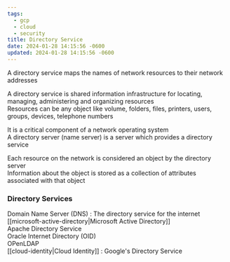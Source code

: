 ```yaml
---
tags:
  - gcp
  - cloud
  - security
title: Directory Service
date: 2024-01-28 14:15:56 -0600
updated: 2024-01-28 14:15:56 -0600
---
```


A directory service maps the names of network resources to their network addresses

A directory service is shared information infrastructure for locating, managing, administering and organizing resources  
Resources can be any object like volume, folders, files, printers, users, groups, devices, telephone numbers

It is a critical component of a network operating system  
A directory server (name server) is a server which provides a directory service

Each resource on the network is considered an object by the directory server  
Information about the object is stored as a collection of attributes associated with that object

### Directory Services

Domain Name Server (DNS) : The directory service for the internet  
[[microsoft-active-directory|Microsoft Active Directory]]  
Apache Directory Service  
Oracle Internet Directory (OID)  
OPenLDAP  
[[cloud-identity|Cloud Identity]] : Google's Directory Service  
